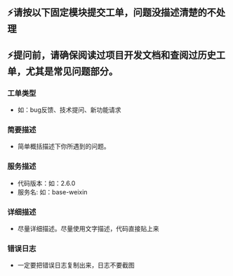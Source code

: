 ## ⚡请按以下固定模块提交工单，问题没描述清楚的不处理
## ⚡提问前，请确保阅读过项目开发文档和查阅过历史工单，尤其是常见问题部分。

### 工单类型
* 如：bug反馈、技术提问、新功能请求

### 简要描述
* 简单概括描述下你所遇到的问题。

### 服务描述
* 代码版本：如：2.6.0
* 服务名: 如：base-weixin

### 详细描述
* 尽量详细描述。尽量使用文字描述，代码直接贴上来

### 错误日志
* 一定要把错误日志复制出来，日志不要截图
